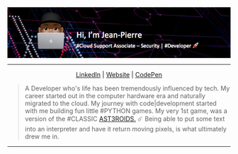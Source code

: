 
<img align="center" src="banner.png">

- - -

<p align="center">
  <a href="https://www.linkedin.com/in/jean-pierre-julius-872ba240">LinkedIn</a> | <a href="https://www.jeanpierrejulius.com/">Website</a> | <a href="https://codepen.io/juljeanpierre">CodePen</a>
</p>



> A Developer who's life has been tremendously influenced by tech. My career started out in the computer hardware era and naturally migrated to the cloud. My journey with code|development started with me building fun little #PYTHON games. My very 1st game, was a version of the #CLASSIC [AST3ROIDS.](http://www.codeskulptor.org/#user40_5BUYA3jSYy_1.py) ☄️ Being able to put some text into an interpreter and have it return moving pixels, is what ultimately drew me in.

- - -
